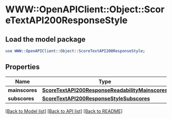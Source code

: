 # WWW::OpenAPIClient::Object::ScoreTextAPI200ResponseStyle

## Load the model package
```perl
use WWW::OpenAPIClient::Object::ScoreTextAPI200ResponseStyle;
```

## Properties
Name | Type | Description | Notes
------------ | ------------- | ------------- | -------------
**mainscores** | [**ScoreTextAPI200ResponseReadabilityMainscores**](ScoreTextAPI200ResponseReadabilityMainscores.md) |  | [optional] 
**subscores** | [**ScoreTextAPI200ResponseStyleSubscores**](ScoreTextAPI200ResponseStyleSubscores.md) |  | [optional] 

[[Back to Model list]](../README.md#documentation-for-models) [[Back to API list]](../README.md#documentation-for-api-endpoints) [[Back to README]](../README.md)


